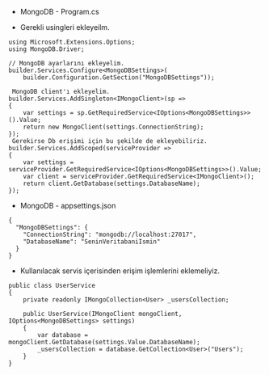 
* MongoDB - Program.cs 

* Gerekli usingleri ekleyeilm.

```razor
using Microsoft.Extensions.Options;
using MongoDB.Driver;
```


```razor
// MongoDB ayarlarını ekleyelim.
builder.Services.Configure<MongoDBSettings>(
    builder.Configuration.GetSection("MongoDBSettings"));

 MongoDB client'ı ekleyelim.
builder.Services.AddSingleton<IMongoClient>(sp =>
{
    var settings = sp.GetRequiredService<IOptions<MongoDBSettings>>().Value;
    return new MongoClient(settings.ConnectionString);
});
 Gerekirse Db erişimi için bu şekilde de ekleyebiliriz.
builder.Services.AddScoped(serviceProvider =>
{
    var settings = serviceProvider.GetRequiredService<IOptions<MongoDBSettings>>().Value;
    var client = serviceProvider.GetRequiredService<IMongoClient>();
    return client.GetDatabase(settings.DatabaseName);
});
```

* MongoDB - appsettings.json

```razor
{
  "MongoDBSettings": {
    "ConnectionString": "mongodb://localhost:27017",
    "DatabaseName": "SeninVeritabaniIsmin"
  }
}
```

* Kullanılacak servis içerisinden erişim işlemlerini eklemeliyiz.

```razor
public class UserService
{
    private readonly IMongoCollection<User> _usersCollection;

    public UserService(IMongoClient mongoClient, IOptions<MongoDBSettings> settings)
    {
        var database = mongoClient.GetDatabase(settings.Value.DatabaseName);
        _usersCollection = database.GetCollection<User>("Users");
    }
}
```









